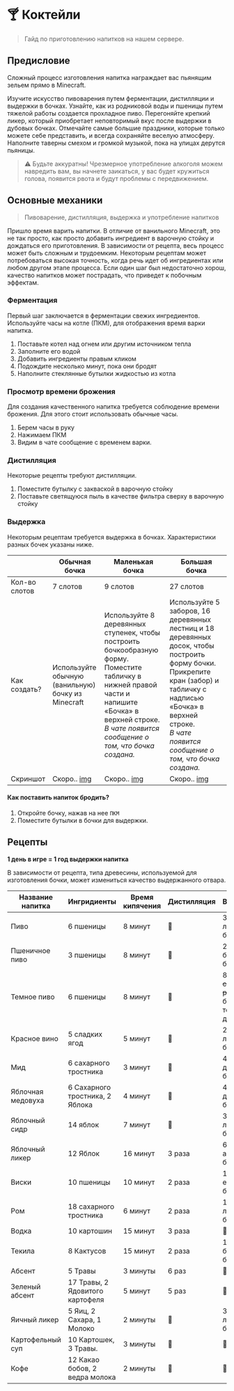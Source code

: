 # 🍸 Коктейли
> Гайд по приготовлению напитков на нашем сервере.

## Предисловие
Сложный процесс изготовления напитка награждает вас пьянящим зельем прямо в Minecraft.

Изучите искусство пивоварения путем ферментации, дистилляции и выдержки в бочках. Узнайте, как из родниковой воды и пшеницы путем тяжелой работы создается прохладное пиво. Перегоняйте крепкий ликер, который приобретает неповторимый вкус после выдержки в дубовых бочках. Отмечайте самые большие праздники, которые только можете себе представить, и всегда сохраняйте веселую атмосферу. Наполните таверны смехом и громкой музыкой, пока на улицах дерутся пьяницы.

> ⚠️ Будьте аккуратны! Чрезмерное употребление алкоголя можем навредить вам, вы начнете заикаться, у вас будет кружиться голова, появится рвота и будут проблемы с передвижением.

## Основные механики
> Пивоварение, дистилляция, выдержка и употребление напитков

Пришло время варить напитки. В отличие от ванильного Minecraft, это не так просто, как просто добавить ингредиент в варочную стойку и дождаться его приготовления. В зависимости от рецепта, весь процесс может быть сложным и трудоемким. Некоторым рецептам может потребоваться высокая точность, когда речь идет об ингредиентах или любом другом этапе процесса. Если один шаг был недостаточно хорош, качество напитков может пострадать, что приведет к побочным эффектам.

### Ферментация
Первый шаг заключается в ферментации свежих ингредиентов.
Используйте часы на котле (ПКМ), для отображения время варки напитка.

1. Поставьте котел над огнем или другим источником тепла
2. Заполните его водой
3. Добавить ингредиенты правым кликом
4. Подождите несколько минут, пока они бродят
5. Наполните стеклянные бутылки жидкостью из котла

### Просмотр времени брожения
Для создания качественного напитка требуется соблюдение времени брожения. Для этого стоит использовать обычные часы.

1. Берем часы в руку
2. Нажимаем ПКМ
3. Видим в чате сообщение с временем варки.

### Дистилляция
Некоторые рецепты требуют дистилляции.

1. Поместите бутылку с закваской в ​​варочную стойку
2. Поставьте светящуюся пыль в качестве фильтра сверху в варочную стойку

### Выдержка
Некоторым рецептам требуется выдержка в бочках. Характеристики разных бочек указаны ниже.

|  | Обычная бочка | Маленькая бочка | Большая бочка |
|-------|-------|--------|-------|
| Кол-во<br>слотов| 7 слотов | 9 слотов| 27 слотов|
| Как создать?| Используйте обычную<br>(ванильную) бочку из Minecraft | Используйте 8 деревянных ступенек, чтобы построить бочкообразную<br>форму. Поместите табличку в нижней правой части и напишите «Бочка» в верхней строке.<br>*В чате появится сообщение о том, что бочка создана.* |  Используйте 5 заборов, 16 деревянных лестниц и 18 деревянных досок, чтобы построить форму бочки. Прикрепите кран (забор) и табличку с надписью «Бочка» в верхней строке. <br>*В чате появится сообщение о том, что бочка создана.*|
|Скриншот| Скоро.. [img](url) | Скоро.. [img](url) | Скоро.. [img](url) |

#### Как поставить напиток бродить?
1. Откройте бочку, нажав на нее `ПКМ`
2. Поместите бутылки в бочки для выдержки.

## Рецепты
**1 день в игре = 1 год выдержки напитка**

В зависимости от рецепта, типа древесины, используемой для изготовления бочки, может измениться качество выдержанного отвара.

| Название напитка  | Ингридиенты                     | Время кипячения | Дистилляция | Выдержка                                          |
|-------------------|---------------------------------|-----------------|-------------|---------------------------------------------------|
| Пиво              | 6 пшеницы                       | 8 минут         | 🚫️           | 3 года в любой бочке                              |
| Пшеничное пиво    | 3 пшеницы                       | 8 минут         | 🚫️           | 2 года в березовой бочке                          |
| Темное пиво       | 6 пшеницы                       | 8 минут         | 🚫️           | 8 лет ~~строгого режима~~ в бочке из темного дуба |
| Красное вино      | 5 сладких ягод                  | 5 минут         | 🚫️           | 20 лет в любой бочке                              |
| Мид               | 6 сахарного тростника           | 3 минут         | 🚫️           | 4 года в дубовой бочке                            |
| Яблочная медовуха | 6 Сахарного тростника, 2 Яблока | 4 минут         | 🚫️           | 4 года в дубовой бочке                            |
| Яблочный сидр     | 14 яблок                        | 7 минут         | 🚫️           | 3 года в любой бочке                              |
| Яблочный ликер    | 12 Яблок                        | 16 минут        | 3 раза      | 6 лет в акациевой бочке                           |
| Виски             | 10 пшеницы                      | 10 минут        | 2 раза      | 18 лет в еловой бочке                             |
| Ром               | 18 сахарного тростника          | 6 минут         | 2 раза      | 14 лет в любой бочке                              |
| Водка             | 10 картошин                     | 15 минут        | 3 раза      | 🚫️                                                 |
| Текила            | 8 Кактусов                      | 15 минут        | 2 раза      | 12 лет в берёзовой бочке                          |
| Абсент            | 5 Травы                         | 3 минуты        | 6 раз       | 🚫️                                                 |
| Зеленый абсент    | 17 Травы, 2 Ядовитого картофеля | 5 минут         | 5 раз       | 🚫️                                                 |
| Яичный ликер      | 5 Яиц, 2 Сахара,  1 Молоко      | 2 минуты        | 🚫️           | 3 года в любой бочке                              |
| Картофельный суп  | 10 Картошек, 3 Травы.           | 3 минуты        | 🚫️           | 🚫️                                                 |
| Кофе              | 12 Какао бобов, 2 ведра молока  | 2 минуты        | 🚫️           | 🚫️                                                 |
